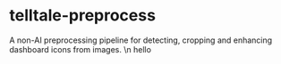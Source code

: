 # telltale-preprocess
A non-AI preprocessing pipeline for detecting, cropping and enhancing dashboard icons from images.
\n
hello
